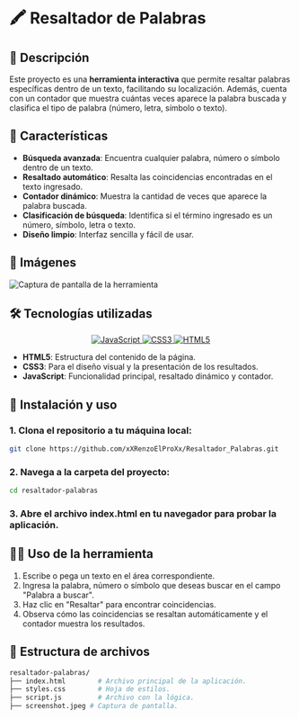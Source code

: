 # 🖍️ Resaltador de Palabras

## 📖 Descripción
Este proyecto es una **herramienta interactiva** que permite resaltar palabras específicas dentro de un texto, facilitando su localización. Además, cuenta con un contador que muestra cuántas veces aparece la palabra buscada y clasifica el tipo de palabra (número, letra, símbolo o texto).

## 🌟 Características
- **Búsqueda avanzada**: Encuentra cualquier palabra, número o símbolo dentro de un texto.
- **Resaltado automático**: Resalta las coincidencias encontradas en el texto ingresado.
- **Contador dinámico**: Muestra la cantidad de veces que aparece la palabra buscada.
- **Clasificación de búsqueda**: Identifica si el término ingresado es un número, símbolo, letra o texto.
- **Diseño limpio**: Interfaz sencilla y fácil de usar.

## 📸 Imágenes
![Captura de pantalla de la herramienta](./screenshot-highlight.jpeg)

## 🛠️ Tecnologías utilizadas
<p align="center">
  <a href="https://developer.mozilla.org/es/docs/Web/JavaScript" target="_blank">
    <img src="https://img.shields.io/badge/JavaScript-F7DF1E?style=for-the-badge&logo=javascript&logoColor=black" alt="JavaScript"/>
  </a>
  <a href="https://developer.mozilla.org/es/docs/Web/CSS" target="_blank">
    <img src="https://img.shields.io/badge/CSS3-1572B6?style=for-the-badge&logo=css3&logoColor=white" alt="CSS3"/>
  </a>
  <a href="https://developer.mozilla.org/es/docs/HTML/HTML5" target="_blank">
    <img src="https://img.shields.io/badge/HTML5-E34F26?style=for-the-badge&logo=html5&logoColor=white" alt="HTML5"/>
  </a>
</p>

- **HTML5**: Estructura del contenido de la página.
- **CSS3**: Para el diseño visual y la presentación de los resultados.
- **JavaScript**: Funcionalidad principal, resaltado dinámico y contador.

## 🚀 Instalación y uso
### 1. Clona el repositorio a tu máquina local:
```bash
git clone https://github.com/xXRenzoElProXx/Resaltador_Palabras.git
```
### 2. Navega a la carpeta del proyecto:
```bash
cd resaltador-palabras
```
### 3. Abre el archivo index.html en tu navegador para probar la aplicación.

## 🧑‍💻 Uso de la herramienta
1. Escribe o pega un texto en el área correspondiente.
2. Ingresa la palabra, número o símbolo que deseas buscar en el campo "Palabra a buscar".
3. Haz clic en "Resaltar" para encontrar coincidencias.
4. Observa cómo las coincidencias se resaltan automáticamente y el contador muestra los resultados.

## 📂 Estructura de archivos
```bash
resaltador-palabras/
├── index.html        # Archivo principal de la aplicación.
├── styles.css        # Hoja de estilos.
├── script.js         # Archivo con la lógica.
├── screenshot.jpeg # Captura de pantalla.
```
